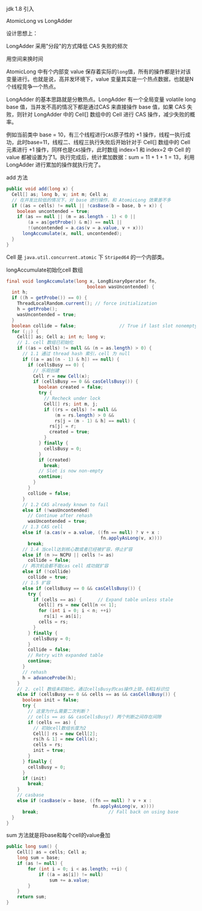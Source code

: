 jdk 1.8 引入

AtomicLong vs LongAdder



设计思想上：

LongAdder 采用"分段"的方式降低 CAS 失败的频次

用空间来换时间

AtomicLong 中有个内部变 value 保存着实际的`long`值，所有的操作都是针对该变量进行。也就是说，高并发环境下，value 变量其实是一个热点数据，也就是N个线程竞争一个热点。

LongAdder 的基本思路就是分散热点。LongAdder 有一个全局变量 volatile long base 值，当并发不高的情况下都是通过CAS 来直接操作 base 值，如果 CAS 失败，则针对 LongAdder 中的 Cell[] 数组中的 Cell 进行 CAS 操作，减少失败的概率。

例如当前类中 base = 10，有三个线程进行`CAS`原子性的 +1 操作，线程一执行成功，此时base=11，线程二、线程三执行失败后开始针对于 Cell[] 数组中的 Cell 元素进行 +1 操作，同样也是`CAS`操作，此时数组 index=1 和 index=2 中 Cell 的 value 都被设置为了1。执行完成后，统计累加数据：sum = 11 + 1 + 1 = 13，利用 LongAdder 进行累加的操作就执行完了。

add 方法

```java
public void add(long x) {
  Cell[] as; long b, v; int m; Cell a;
  // 在并发比较低的情况下，对 base 进行操作，和 AtomicLong 效果差不多
  if ((as = cells) != null || !casBase(b = base, b + x)) {
    boolean uncontended = true;
    if (as == null || (m = as.length - 1) < 0 ||
        (a = as[getProbe() & m]) == null ||
        !(uncontended = a.cas(v = a.value, v + x)))
      longAccumulate(x, null, uncontended);
  }
}
```

Cell 是 `java.util.concurrent.atomic` 下 `Striped64` 的一个内部类。

longAccumulate初始化cell 数组

```java
final void longAccumulate(long x, LongBinaryOperator fn,
                              boolean wasUncontended) {
  int h;
  if ((h = getProbe()) == 0) {
    ThreadLocalRandom.current(); // force initialization
    h = getProbe();
    wasUncontended = true;
  }
  boolean collide = false;                // True if last slot nonempty
  for (;;) {
    Cell[] as; Cell a; int n; long v;
    // 1. cell 数组已初始化
    if ((as = cells) != null && (n = as.length) > 0) {
      // 1.1 通过 thread hash 索引，cell 为 null
      if ((a = as[(n - 1) & h]) == null) {
        if (cellsBusy == 0) {
          // 乐观创建
          Cell r = new Cell(x);
          if (cellsBusy == 0 && casCellsBusy()) {
            boolean created = false;
            try {
              // Recheck under lock
              Cell[] rs; int m, j;
              if ((rs = cells) != null &&
                  (m = rs.length) > 0 &&
                  rs[j = (m - 1) & h] == null) {
                rs[j] = r;
                created = true;
              }
            } finally {
              cellsBusy = 0;
            }
            if (created)
              break;
            // Slot is now non-empty
            continue;
          }
        }
        collide = false;
      }
      // 1.2 CAS already known to fail
      else if (!wasUncontended)
        // Continue after rehash
        wasUncontended = true;
      // 1.3 CAS cell
      else if (a.cas(v = a.value, ((fn == null) ? v + x :
                                   fn.applyAsLong(v, x))))
        break;
      // 1.4 当cell达到核心数或者已经被扩容，停止扩容
      else if (n >= NCPU || cells != as)
        collide = false;
      // 两次机会都不能cas cell 成功就扩容
      else if (!collide)
        collide = true;
      // 1.5 扩容
      else if (cellsBusy == 0 && casCellsBusy()) {
        try {
          if (cells == as) {      // Expand table unless stale
            Cell[] rs = new Cell[n << 1];
            for (int i = 0; i < n; ++i)
              rs[i] = as[i];
            cells = rs;
          }
        } finally {
          cellsBusy = 0;
        }
        collide = false;
        // Retry with expanded table
        continue;
      }
      // rehash
      h = advanceProbe(h);
    }
    // 2. cell 数组未初始化，通过cellsBusy的cas操作上锁，0和1标识位
    else if (cellsBusy == 0 && cells == as && casCellsBusy()) {
      boolean init = false;
      try {
        // 这里为什么需要二次判断？
        // cells == as && casCellsBusy() 两个判断之间存在间隙
        if (cells == as) {
          // 初始cell数组长度为2
          Cell[] rs = new Cell[2];
          rs[h & 1] = new Cell(x);
          cells = rs;
          init = true;
        }
      } finally {
        cellsBusy = 0;
      }
      if (init)
        break;
    }
    // casbase
    else if (casBase(v = base, ((fn == null) ? v + x :
                                fn.applyAsLong(v, x))))
      break;                          // Fall back on using base
  }
}
```

sum 方法就是将base和每个cell的value叠加

```java
public long sum() {
    Cell[] as = cells; Cell a;
    long sum = base;
    if (as != null) {
        for (int i = 0; i < as.length; ++i) {
            if ((a = as[i]) != null)
                sum += a.value;
        }
    }
    return sum;
}
```

